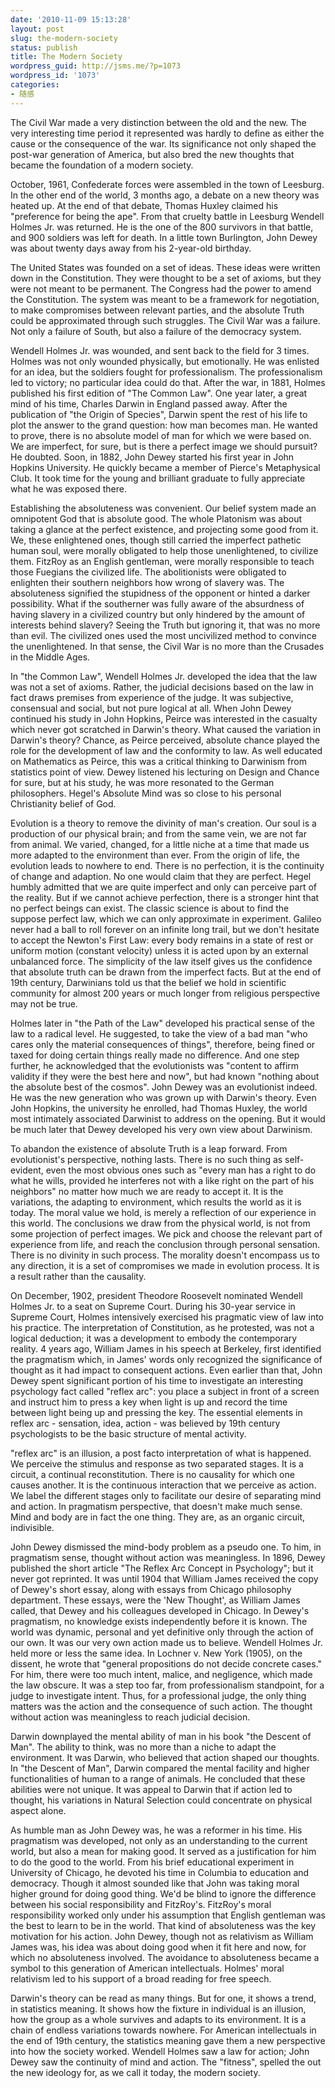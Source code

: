 ```yaml
---
date: '2010-11-09 15:13:28'
layout: post
slug: the-modern-society
status: publish
title: The Modern Society
wordpress_guid: http://jsms.me/?p=1073
wordpress_id: '1073'
categories:
- 随感
---
```


The Civil War made a very distinction between the old and the new. The very interesting time period it represented was hardly to define as either the cause or the consequence of the war. Its significance not only shaped the post-war generation of America, but also bred the new thoughts that became the foundation of a modern society.

October, 1961, Confederate forces were assembled in the town of Leesburg. In the other end of the world, 3 months ago, a debate on a new theory was heated up. At the end of that debate, Thomas Huxley claimed his "preference for being the ape". From that cruelty battle in Leesburg Wendell Holmes Jr. was returned. He is the one of the 800 survivors in that battle, and 900 soldiers was left for death. In a little town Burlington, John Dewey was about twenty days away from his 2-year-old birthday.

The United States was founded on a set of ideas. These ideas were written down in the Constitution. They were thought to be a set of axioms, but they were not meant to be permanent. The Congress had the power to amend the Constitution. The system was meant to be a framework for negotiation, to make compromises between relevant parties, and the absolute Truth could be approximated through such struggles. The Civil War was a failure. Not only a failure of South, but also a failure of the democracy system.

Wendell Holmes Jr. was wounded, and sent back to the field for 3 times. Holmes was not only wounded physically, but emotionally. He was enlisted for an idea, but the soldiers fought for professionalism. The professionalism led to victory; no particular idea could do that. After the war, in 1881, Holmes published his first edition of "The Common Law". One year later, a great mind of his time, Charles Darwin in England passed away. After the publication of "the Origin of Species", Darwin spent the rest of his life to plot the answer to the grand question: how man becomes man. He wanted to prove, there is no absolute model of man for which we were based on. We are imperfect, for sure, but is there a perfect image we should pursuit? He doubted. Soon, in 1882, John Dewey started his first year in John Hopkins University. He quickly became a member of Pierce's Metaphysical Club. It took time for the young and brilliant graduate to fully appreciate what he was exposed there.

Establishing the absoluteness was convenient. Our belief system made an omnipotent God that is absolute good. The whole Platonism was about taking a glance at the perfect existence, and projecting some good from it. We, these enlightened ones, though still carried the imperfect pathetic human soul, were morally obligated to help those unenlightened, to civilize them. FitzRoy as an English gentleman, were morally responsible to teach those Fuegians the civilized life. The abolitionists were obligated to enlighten their southern neighbors how wrong of slavery was. The absoluteness signified the stupidness of the opponent or hinted a darker possibility. What if the southerner was fully aware of the absurdness of having slavery in a civilized country but only hindered by the amount of interests behind slavery? Seeing the Truth but ignoring it, that was no more than evil. The civilized ones used the most uncivilized method to convince the unenlightened. In that sense, the Civil War is no more than the Crusades in the Middle Ages.

In "the Common Law", Wendell Holmes Jr. developed the idea that the law was not a set of axioms. Rather, the judicial decisions based on the law in fact draws premises from experience of the judge. It was subjective, consensual and social, but not pure logical at all. When John Dewey continued his study in John Hopkins, Peirce was interested in the casualty which never got scratched in Darwin's theory. What caused the variation in Darwin's theory? Chance, as Peirce perceived, absolute chance played the role for the development of law and the conformity to law. As well educated on Mathematics as Peirce, this was a critical thinking to Darwinism from statistics point of view. Dewey listened his lecturing on Design and Chance for sure, but at his study, he was more resonated to the German philosophers. Hegel's Absolute Mind was so close to his personal Christianity belief of God.

Evolution is a theory to remove the divinity of man's creation. Our soul is a production of our physical brain; and from the same vein, we are not far from animal. We varied, changed, for a little niche at a time that made us more adapted to the environment than ever. From the origin of life, the evolution leads to nowhere to end. There is no perfection, it is the continuity of change and adaption. No one would claim that they are perfect. Hegel humbly admitted that we are quite imperfect and only can perceive part of the reality. But if we cannot achieve perfection, there is a stronger hint that no perfect beings can exist. The classic science is about to find the suppose perfect law, which we can only approximate in experiment. Galileo never had a ball to roll forever on an infinite long trail, but we don't hesitate to accept the Newton's First Law: every body remains in a state of rest or uniform motion (constant velocity) unless it is acted upon by an external unbalanced force. The simplicity of the law itself gives us the confidence that absolute truth can be drawn from the imperfect facts. But at the end of 19th century, Darwinians told us that the belief we hold in scientific community for almost 200 years or much longer from religious perspective may not be true.

Holmes later in "the Path of the Law" developed his practical sense of the law to a radical level. He suggested, to take the view of a bad man "who cares only the material consequences of things", therefore, being fined or taxed for doing certain things really made no difference. And one step further, he acknowledged that the evolutionists was "content to affirm validity if they were the best here and now", but had known "nothing about the absolute best of the cosmos". John Dewey was an evolutionist indeed. He was the new generation who was grown up with Darwin's theory. Even John Hopkins, the university he enrolled, had Thomas Huxley, the world most intimately associated Darwinist to address on the opening. But it would be much later that Dewey developed his very own view about Darwinism.

To abandon the existence of absolute Truth is a leap forward. From evolutionist's perspective, nothing lasts. There is no such thing as self-evident, even the most obvious ones such as "every man has a right to do what he wills, provided he interferes not with a like right on the part of his neighbors" no matter how much we are ready to accept it. It is the variations, the adapting to environment, which results the world as it is today. The moral value we hold, is merely a reflection of our experience in this world. The conclusions we draw from the physical world, is not from some projection of perfect images. We pick and choose the relevant part of experience from life, and reach the conclusion through personal sensation. There is no divinity in such process. The morality doesn't encompass us to any direction, it is a set of compromises we made in evolution process. It is a result rather than the causality.

On December, 1902, president Theodore Roosevelt nominated Wendell Holmes Jr. to a seat on Supreme Court. During his 30-year service in Supreme Court, Holmes intensively exercised his pragmatic view of law into his practice. The interpretation of Constitution, as he protested, was not a logical deduction; it was a development to embody the contemporary reality. 4 years ago, William James in his speech at Berkeley, first identified the pragmatism which, in James' words only recognized the significance of thought as it had impact to consequent actions. Even earlier than that, John Dewey spent significant portion of his time to investigate an interesting psychology fact called "reflex arc": you place a subject in front of a screen and instruct him to press a key when light is up and record the time between light being up and pressing the key. The essential elements in reflex arc - sensation, idea, action - was believed by 19th century psychologists to be the basic structure of mental activity.

"reflex arc" is an illusion, a post facto interpretation of what is happened. We perceive the stimulus and response as two separated stages. It is a circuit, a continual reconstitution. There is no causality for which one causes another. It is the continuous interaction that we perceive as action. We label the different stages only to facilitate our desire of separating mind and action. In pragmatism perspective, that doesn't make much sense. Mind and body are in fact the one thing. They are, as an organic circuit, indivisible.

John Dewey dismissed the mind-body problem as a pseudo one. To him, in pragmatism sense, thought without action was meaningless. In 1896, Dewey published the short article "The Reflex Arc Concept in Psychology"; but it never got reprinted. It was until 1904 that William James received the copy of Dewey's short essay, along with essays from Chicago philosophy department. These essays, were the 'New Thought', as William James called, that Dewey and his colleagues developed in Chicago. In Dewey's pragmatism, no knowledge exists independently before it is known. The world was dynamic, personal and yet definitive only through the action of our own. It was our very own action made us to believe. Wendell Holmes Jr. held more or less the same idea. In Lochner v. New York (1905), on the dissent, he wrote that "general propositions do not decide concrete cases." For him, there were too much intent, malice, and negligence, which made the law obscure. It was a step too far, from professionalism standpoint, for a judge to investigate intent. Thus, for a professional judge, the only thing matters was the action and the consequence of such action. The thought without action was meaningless to reach judicial decision.

Darwin downplayed the mental ability of man in his book "the Descent of Man". The ability to think, was no more than a niche to adapt the environment. It was Darwin, who believed that action shaped our thoughts. In "the Descent of Man", Darwin compared the  mental facility and higher functionalities of human to a range of animals. He concluded that these abilities were not unique. It was appeal to Darwin that if action led to thought, his variations in Natural Selection could concentrate on physical aspect alone.

As humble man as John Dewey was, he was a reformer in his time. His pragmatism was developed, not only as an understanding to the current world, but also a mean for making good. It served as a justification for him to do the good to the world. From his brief educational experiment in University of Chicago, he devoted his time in Columbia to education and democracy. Though it almost sounded like that John was taking moral higher ground for doing good thing. We'd be blind to ignore the difference between his social responsibility and FitzRoy's. FitzRoy's moral responsibility worked only under his assumption that English gentleman was the best to learn to be in the world. That kind of absoluteness was the key motivation for his action. John Dewey, though not as relativism as William James was, his idea was about doing good when it fit here and now, for which no absoluteness involved. The avoidance to absoluteness became a symbol to this generation of American intellectuals. Holmes' moral relativism led to his support of a broad reading for free speech.

Darwin's theory can be read as many things. But for one, it shows a trend, in statistics meaning. It shows how the fixture in individual is an illusion, how the group as a whole survives and adapts to its environment. It is a chain of endless variations towards nowhere. For American intellectuals in the end of 19th century, the statistics meaning gave them a new perspective into how the society worked. Wendell Holmes saw a law for action; John Dewey saw the continuity of mind and action. The "fitness", spelled the out the new ideology for, as we call it today, the modern society.
